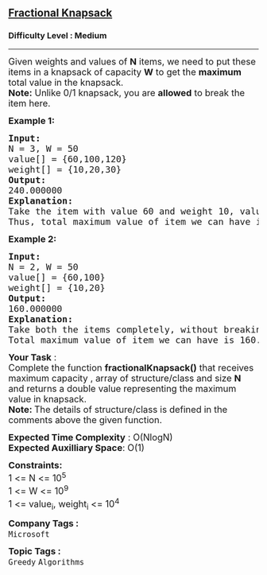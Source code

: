 <h2><a href="https://www.geeksforgeeks.org/problems/fractional-knapsack-1587115620/1?page=1&difficulty=Medium&sortBy=latest">Fractional Knapsack</a></h2><h3>Difficulty Level : Medium</h3><hr><div class="problems_problem_content__Xm_eO"><p><span style="font-size: 18px;">Given weights and values of <strong>N</strong> items, we need to put these items in a knapsack of capacity <strong>W</strong> to get the <strong>maximum</strong> total value in the knapsack.<br><strong>Note:</strong> Unlike 0/1 knapsack, you are <strong>allowed</strong> to break the item here.&nbsp;</span></p>
<p><span style="font-size: 18px;"><strong>Example 1:</strong></span></p>
<pre><span style="font-size: 18px;"><strong>Input:
</strong>N = 3, W = 50
value[] = {60,100,120}
weight[] = {10,20,30}
<strong>Output:
</strong>240.000000<strong>
Explanation:<br></strong>Take the item with value 60 and weight 10, value 100 and weight 20 and split the third item with value 120 and weight 30, to fit it into weight 20. so it becomes (120/30)*20=80, so the total value becomes 60+100+80.0=240.0<strong><br></strong>Thus, total maximum value of item we can have is 240.00 from the given capacity of sack. 
</span></pre>
<p><span style="font-size: 18px;"><strong>Example 2:</strong></span></p>
<pre><span style="font-size: 18px;"><strong>Input:
</strong>N = 2, W = 50
value[] = {60,100}
weight[] = {10,20}
<strong>Output:
</strong>160.000000<strong>
Explanation:<br></strong>Take both the items completely, without breaking.
Total maximum value of item we can have is 160.00 from the given capacity of sack.</span></pre>
<p><span style="font-size: 18px;"><strong>Your Task</strong> :<br>Complete the function&nbsp;<strong>fractionalKnapsack()</strong> that receives maximum capacity , array of structure/class and size <strong>N</strong> and returns a double value representing the maximum value in knapsack.<br><strong>Note:&nbsp;</strong>The details of structure/class is defined in the comments above the given function.</span></p>
<p><span style="font-size: 18px;"><strong>Expected Time Complexity</strong> : O(NlogN)<br><strong>Expected Auxilliary Space</strong>: O(1)</span></p>
<p><span style="font-size: 18px;"><strong>Constraints:</strong><br>1 &lt;= N &lt;= 10<sup>5</sup><br>1 &lt;= W &lt;= 10<sup>9</sup><br></span><span style="font-size: 18px;">1 &lt;= value<sub>i</sub>, weight<sub>i</sub> &lt;= 10<sup>4</sup></span></p></div><p><span style=font-size:18px><strong>Company Tags : </strong><br><code>Microsoft</code>&nbsp;<br><p><span style=font-size:18px><strong>Topic Tags : </strong><br><code>Greedy</code>&nbsp;<code>Algorithms</code>&nbsp;